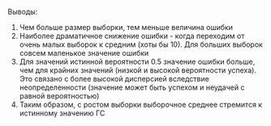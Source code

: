  Выводы: 
 1. Чем больше размер выборки, тем меньше величина ошибки
 2. Наиболее драматичное снижение ошибки  - когда переходим от очень малых выборок к средним (хоты бы 10). Для больших выборок совсем маленькое значение ошибки 
 3. Для значений истинной вероятности 0.5 значение ошибки больше, чем для крайних значений (низкой и высокой вероятности успеха). Это связано с более высокой дисперсией вследствие неопределенности (значение может быть успехом и неудачей с равной вероятностью)
 4. Таким образом, с ростом выборки выборочное среднее стремится к истинному значению ГС  
